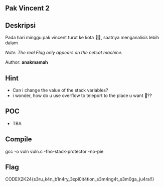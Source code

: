 ## Pak Vincent 2

## Deskripsi

Pada hari minggu pak vincent turut ke kota 🚀🚀, saatnya menganalisis lebih dalam

_Note: The real Flag only appears on the netcat machine._

Author: **anakmamah**

## Hint

- Can i change the value of the stack variables?
- i wonder, how do u use overflow to teleport to the place u want 🤔??

## POC

- TBA

## Compile

gcc -o vuln vuln.c -fno-stack-protector -no-pie

## Flag

CODEX2K24{s3ru_k4n_b1n4ry_3xpl0it4tion_s3m4ng4t_s3m0ga_ju4ra!!}
